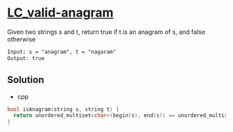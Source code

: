 # [LC_valid-anagram](https://leetcode.com/problems/valid-anagram)

Given two strings s and t, return true if t is an anagram of s, and false otherwise

```txt
Input: s = "anagram", t = "nagaram"
Output: true
```

## Solution

* cpp

```cpp
bool isAnagram(string s, string t) {
  return unordered_multiset<char>(begin(s), end(s)) == unordered_multiset<char>(begin(t), end(t));
}
```
